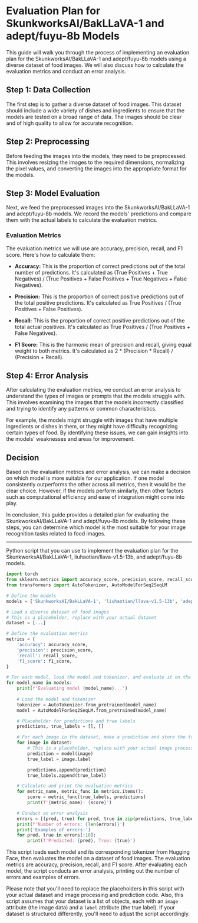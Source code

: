 # Evaluation Plan for SkunkworksAI/BakLLaVA-1 and adept/fuyu-8b Models

This guide will walk you through the process of implementing an evaluation plan for the SkunkworksAI/BakLLaVA-1 and adept/fuyu-8b models using a diverse dataset of food images. We will also discuss how to calculate the evaluation metrics and conduct an error analysis.

## Step 1: Data Collection

The first step is to gather a diverse dataset of food images. This dataset should include a wide variety of dishes and ingredients to ensure that the models are tested on a broad range of data. The images should be clear and of high quality to allow for accurate recognition.

## Step 2: Preprocessing

Before feeding the images into the models, they need to be preprocessed. This involves resizing the images to the required dimensions, normalizing the pixel values, and converting the images into the appropriate format for the models.

## Step 3: Model Evaluation

Next, we feed the preprocessed images into the SkunkworksAI/BakLLaVA-1 and adept/fuyu-8b models. We record the models' predictions and compare them with the actual labels to calculate the evaluation metrics.

### Evaluation Metrics

The evaluation metrics we will use are accuracy, precision, recall, and F1 score. Here's how to calculate them:

- **Accuracy:** This is the proportion of correct predictions out of the total number of predictions. It's calculated as (True Positives + True Negatives) / (True Positives + False Positives + True Negatives + False Negatives).

- **Precision:** This is the proportion of correct positive predictions out of the total positive predictions. It's calculated as True Positives / (True Positives + False Positives).

- **Recall:** This is the proportion of correct positive predictions out of the total actual positives. It's calculated as True Positives / (True Positives + False Negatives).

- **F1 Score:** This is the harmonic mean of precision and recall, giving equal weight to both metrics. It's calculated as 2 * (Precision * Recall) / (Precision + Recall).

## Step 4: Error Analysis

After calculating the evaluation metrics, we conduct an error analysis to understand the types of images or prompts that the models struggle with. This involves examining the images that the models incorrectly classified and trying to identify any patterns or common characteristics.

For example, the models might struggle with images that have multiple ingredients or dishes in them, or they might have difficulty recognizing certain types of food. By identifying these issues, we can gain insights into the models' weaknesses and areas for improvement.

## Decision

Based on the evaluation metrics and error analysis, we can make a decision on which model is more suitable for our application. If one model consistently outperforms the other across all metrics, then it would be the clear choice. However, if the models perform similarly, then other factors such as computational efficiency and ease of integration might come into play.

In conclusion, this guide provides a detailed plan for evaluating the SkunkworksAI/BakLLaVA-1 and adept/fuyu-8b models. By following these steps, you can determine which model is the most suitable for your image recognition tasks related to food images.

-----
Python script that you can use to implement the evaluation plan for the SkunkworksAI/BakLLaVA-1, liuhaotian/llava-v1.5-13b, and adept/fuyu-8b models.

```python
import torch
from sklearn.metrics import accuracy_score, precision_score, recall_score, f1_score
from transformers import AutoTokenizer, AutoModelForSeq2SeqLM

# Define the models
models = ['SkunkworksAI/BakLLaVA-1', 'liuhaotian/llava-v1.5-13b', 'adept/fuyu-8b']

# Load a diverse dataset of food images
# This is a placeholder, replace with your actual dataset
dataset = [...]

# Define the evaluation metrics
metrics = {
    'accuracy': accuracy_score,
    'precision': precision_score,
    'recall': recall_score,
    'f1_score': f1_score,
}

# For each model, load the model and tokenizer, and evaluate it on the dataset
for model_name in models:
    print(f'Evaluating model {model_name}...')
    
    # Load the model and tokenizer
    tokenizer = AutoTokenizer.from_pretrained(model_name)
    model = AutoModelForSeq2SeqLM.from_pretrained(model_name)

    # Placeholder for predictions and true labels
    predictions, true_labels = [], []

    # For each image in the dataset, make a prediction and store the true label
    for image in dataset:
        # This is a placeholder, replace with your actual image processing and prediction code
        prediction = model(image)
        true_label = image.label

        predictions.append(prediction)
        true_labels.append(true_label)

    # Calculate and print the evaluation metrics
    for metric_name, metric_func in metrics.items():
        score = metric_func(true_labels, predictions)
        print(f'{metric_name}: {score}')

    # Conduct an error analysis
    errors = [(pred, true) for pred, true in zip(predictions, true_labels) if pred != true]
    print(f'Number of errors: {len(errors)}')
    print('Examples of errors:')
    for pred, true in errors[:10]:
        print(f'Predicted: {pred}, True: {true}')
```

This script loads each model and its corresponding tokenizer from Hugging Face, then evaluates the model on a dataset of food images. The evaluation metrics are accuracy, precision, recall, and F1 score. After evaluating each model, the script conducts an error analysis, printing out the number of errors and examples of errors.

Please note that you'll need to replace the placeholders in this script with your actual dataset and image processing and prediction code. Also, this script assumes that your dataset is a list of objects, each with an `image` attribute (the image data) and a `label` attribute (the true label). If your dataset is structured differently, you'll need to adjust the script accordingly.